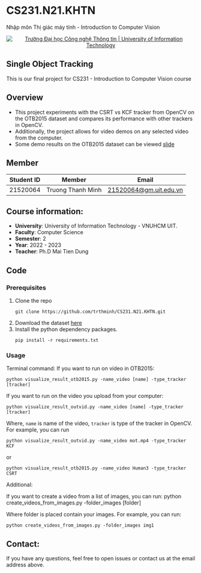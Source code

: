 # CS231.N21.KHTN
Nhập môn Thị giác máy tính - Introduction to Computer Vision
<p align="center">
  <a href="https://www.uit.edu.vn/" title="Trường Đại học Công nghệ Thông tin" style="border: none;">
    <img src="https://i.imgur.com/WmMnSRt.png" alt="Trường Đại học Công nghệ Thông tin | University of Information Technology">
  </a>
</p>

## Single Object Tracking
This is our final project for CS231 - Introduction to Computer Vision course

## Overview
* This project experiments with the CSRT vs KCF tracker from OpenCV on the OTB2015 dataset and compares its performance with other trackers in OpenCV.
* Additionally, the project allows for video demos on any selected video from the computer.
* Some demo results on the OTB2015 dataset can be viewed [slide](https://github.com/trthminh/CS231.N21.KHTN/blob/main/21520064_Single%20Object%20Tracking%20Report.pptx)

## Member
|**Student ID**| **Member**|**Email**|
|-----------|-----------|-----------|
|21520064|Truong Thanh Minh|21520064@gm.uit.edu.vn|

## Course information:
- **University**: University of Information Technology - VNUHCM UIT.
- **Faculty**: Computer Science
- **Semester**: 2
- **Year**: 2022 - 2023
- **Teacher**: Ph.D Mai Tien Dung

## Code

### Prerequisites

1. Clone the repo
    ```
   git clone https://github.com/trthminh/CS231.N21.KHTN.git
    ```
2. Download the dataset [here](https://drive.google.com/file/d/1FQ5zReW3SAbK5ABvhDrZqhqvT004ujJD/view?usp=drive_link/)
3. Install the python dependency packages.
    ```
    pip install -r requirements.txt
    ```

### Usage
Terminal command:
  If you want to run on video in OTB2015:
  ```
  python visualize_result_otb2015.py -name_video [name] -type_tracker [tracker]
  ```

  If you want to run on the video you upload from your computer:
  ```
  python visualize_result_outvid.py -name_video [name] -type_tracker [tracker]
  ```

  Where, `name` is name of the video, `tracker` is type of the tracker in OpenCV. For example, you can run 
  ```
  python visualize_result_outvid.py -name_video mot.mp4 -type_tracker KCF
  ```
or
```
python visualize_result_otb2015.py -name_video Human3 -type_tracker CSRT
```

  Additional:

  If you want to create a video from a list of images, you can run:
  python create_videos_from_images.py -folder_images [folder]

  Where folder is placed contain your images. For example, you can run: 
  ```
python create_videos_from_images.py -folder_images img1
```
  
## Contact:
If you have any questions, feel free to open issues or contact us at the email address above.
